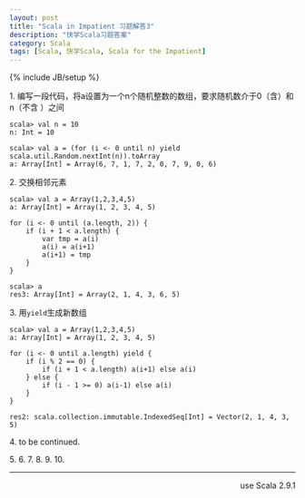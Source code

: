 ```yaml
---
layout: post
title: "Scala in Impatient 习题解答3"
description: "快学Scala习题答案"
category: Scala
tags: [Scala, 快学Scala, Scala for the Impatient]
---
```

{% include JB/setup %}


1\. 编写一段代码，将a设置为一个n个随机整数的数组，要求随机数介于0（含）和n（不含
）之间

    scala> val n = 10
    n: Int = 10

    scala> val a = (for (i <- 0 until n) yield scala.util.Random.nextInt(n)).toArray
    a: Array[Int] = Array(6, 7, 1, 7, 2, 0, 7, 9, 0, 6)

2\. 交换相邻元素

    scala> val a = Array(1,2,3,4,5)
    a: Array[Int] = Array(1, 2, 3, 4, 5)

    for (i <- 0 until (a.length, 2)) {
        if (i + 1 < a.length) {
            var tmp = a(i)
            a(i) = a(i+1)
            a(i+1) = tmp
        }
    }

    scala> a
    res3: Array[Int] = Array(2, 1, 4, 3, 6, 5)

3\. 用`yield`生成新数组

    scala> val a = Array(1,2,3,4,5)
    a: Array[Int] = Array(1, 2, 3, 4, 5)

    for (i <- 0 until a.length) yield {
        if (i % 2 == 0) {
            if (i + 1 < a.length) a(i+1) else a(i)
        } else {
            if (i - 1 >= 0) a(i-1) else a(i)
        }
    }

    res2: scala.collection.immutable.IndexedSeq[Int] = Vector(2, 1, 4, 3, 5)

4\. to be continued. 


5\.
6\.
7\.
8\.
9\.
10\.


----
  <div align="right">use Scala 2.9.1</div>
